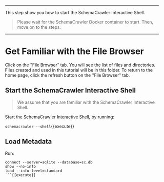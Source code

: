 -----

This step show you how to start the SchemaCrawler Interactive Shell.

> Please wait for the SchemaCrawler Docker container to start. Then, move on to the steps.

-----

# Get Familiar with the File Browser

Click on the "File Browser" tab. You will see the list of files and directories. Files created and used in this tutorial will be in this folder. To return to the home page, click the refresh button on the "File Browser" tab.


## Start the SchemaCrawler Interactive Shell

> We assume that you are familiar with the SchemaCrawler Interactive Shell.

Start the SchemaCrawler Interactive Shell, by running:

`schemacrawler --shell`{{execute}}


## Load Metadata

Run:

```
connect --server=sqlite --database=sc.db
show --no-info
load --info-level=standard 
```{{execute}}
